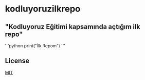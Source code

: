 # kodluyoruzilkrepo
## "Kodluyoruz Eğitimi kapsamında açtığım ilk repo"
'''python
print("İlk Repom")
'''
## License
[MIT](https://choosealicense.com/licenses/mit)
